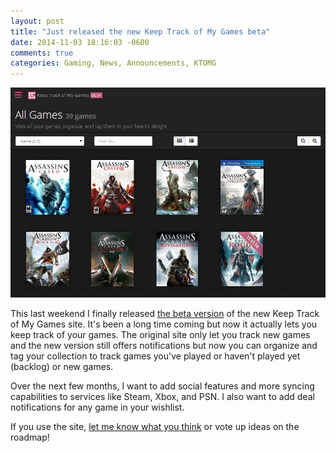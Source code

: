 ```yaml
---
layout: post
title: "Just released the new Keep Track of My Games beta"
date: 2014-11-03 18:16:03 -0600
comments: true
categories: Gaming, News, Announcements, KTOMG
---
```


![Keep Track of My Games](/blog/images/2014-11-03-ktomg.png)

This last weekend I finally released [the beta version](http://keeptrackofmygames.com) of the new Keep Track of My Games site. It's been a long time coming but now it actually lets you keep track of your games. The original site only let you track new games and the new version still offers notifications but now you can organize and tag your collection to track games you've played or haven't played yet (backlog) or new games.

Over the next few months, I want to add social features and more syncing capabilities to services like Steam, Xbox, and PSN. I also want to add deal notifications for any game in your wishlist.

If you use the site, [let me know what you think](http://ktomg.uservoice.com) or vote up ideas on the roadmap!